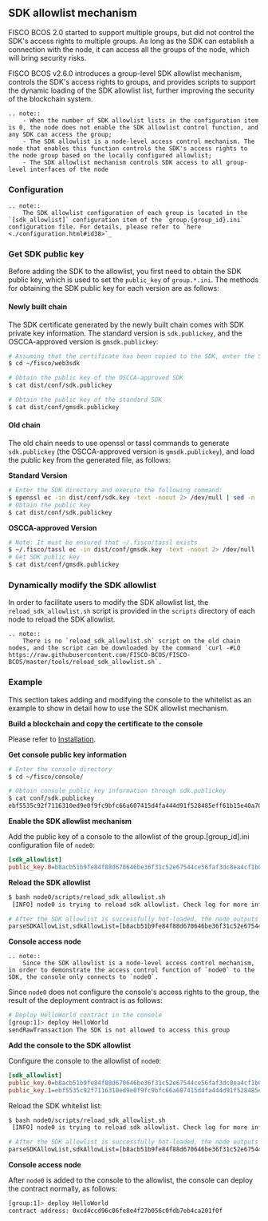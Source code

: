 ## SDK allowlist mechanism

FISCO BCOS 2.0 started to support multiple groups, but did not control the SDK's access rights to multiple groups. As long as the SDK can establish a connection with the node, it can access all the groups of the node, which will bring security risks.

FISCO BCOS v2.6.0 introduces a group-level SDK allowlist mechanism, controls the SDK's access rights to groups, and provides scripts to support the dynamic loading of the SDK allowlist list, further improving the security of the blockchain system.

```eval_rst
.. note::
    - When the number of SDK allowlist lists in the configuration item is 0, the node does not enable the SDK allowlist control function, and any SDK can access the group;
    - The SDK allowlist is a node-level access control mechanism. The node that enables this function controls the SDK's access rights to the node group based on the locally configured allowlist;
    - The SDK allowlist mechanism controls SDK access to all group-level interfaces of the node
```

### Configuration

```eval_rst
.. note::
    The SDK allowlist configuration of each group is located in the `[sdk_allowlist]` configuration item of the `group.{group_id}.ini` configuration file. For details, please refer to `here <./configuration.html#id38>`_
```

### Get SDK public key

Before adding the SDK to the allowlist, you first need to obtain the SDK public key, which is used to set the `public_key` of `group.*.ini`. The methods for obtaining the SDK public key for each version are as follows:

#### Newly built chain

The SDK certificate generated by the newly built chain comes with SDK private key information. The standard version is `sdk.publickey`, and the OSCCA-approved version is `gmsdk.publickey`:



```bash
# Assuming that the certificate has been copied to the SDK, enter the SDK directory and execute the following command (sdk is located in the ~/fisco directory)
$ cd ~/fisco/web3sdk

# Obtain the public key of the OSCCA-approved SDK
$ cat dist/conf/sdk.publickey

# Obtain the public key of the standard SDK
$ cat dist/conf/gmsdk.publickey
```

#### Old chain

The old chain needs to use openssl or tassl commands to generate `sdk.publickey` (the OSCCA-approved version is `gmsdk.publickey`), and load the public key from the generated file, as follows:

**Standard Version**

```bash
# Enter the SDK directory and execute the following command:
$ openssl ec -in dist/conf/sdk.key -text -noout 2> /dev/null | sed -n '7,11p' | tr -d ": \n" | awk '{print substr($0,3);}' | cat > dist/conf/sdk.publickey
# Obtain the public key
$ cat dist/conf/sdk.publickey
```

**OSCCA-approved Version**

```bash
# Note: It must be ensured that ~/.fisco/tassl exists
$ ~/.fisco/tassl ec -in dist/conf/gmsdk.key -text -noout 2> /dev/null | sed -n '7,11p' | sed 's/://g' | tr "\n" " " | sed 's/ //g' | awk '{print substr($0,3);}'  | cat > dist/conf/gmsdk.publickey
# Get SDK public key
$ cat dist/conf/gmsdk.publickey
```

### Dynamically modify the SDK allowlist

In order to facilitate users to modify the SDK allowlist list, the `reload_sdk_allowlist.sh` script is provided in the `scripts` directory of each node to reload the SDK allowlist.

```eval_rst
.. note::
    There is no `reload_sdk_allowlist.sh` script on the old chain nodes, and the script can be downloaded by the command `curl -#LO https://raw.githubusercontent.com/FISCO-BCOS/FISCO-BCOS/master/tools/reload_sdk_allowlist.sh`.
```


### Example

This section takes adding and modifying the console to the whitelist as an example to show in detail how to use the SDK allowlist mechanism.

**Build a blockchain and copy the certificate to the console**

Please refer to [Installation](../installation.md).

**Get console public key information**

```bash
# Enter the console directory
$ cd ~/fisco/console/

# Obtain console public key information through sdk.publickey
$ cat conf/sdk.publickey
ebf5535c92f7116310ed9e0f9fc9bfc66a607415d4fa444d91f528485eff61b15e40a70bc5d73f0441d3959efbc7718c20bd452ac4beed5f6c4feb9fabc1f9f6
```

**Enable the SDK allowlist mechanism**

Add the public key of a console to the allowlist of the group.[group_id].ini configuration file of `node0`:

```ini
[sdk_allowlist]
public_key.0=b8acb51b9fe84f88d670646be36f31c52e67544ce56faf3dc8ea4cf1b0ebff0864c6b218fdcd9cf9891ebd414a995847911bd26a770f429300085f37e1131f36
```

**Reload the SDK allowlist**

```bash
$ bash node0/scripts/reload_sdk_allowlist.sh
 [INFO] node0 is trying to reload sdk allowlist. Check log for more information.

# After the SDK allowlist is successfully hot-loaded, the node outputs the following log:
parseSDKAllowList,sdkAllowList=[b8acb51b9fe84f88d670646be36f31c52e67544ce56faf3dc8ea4cf1b0ebff0864c6b218fdcd9cf9891ebd414a995847911bd26a770f429300085f37e1131f36],enableSDKAllowListControl=true
```

**Console access node**

```eval_rst
.. note::
    Since the SDK allowlist is a node-level access control mechanism, in order to demonstrate the access control function of `node0` to the SDK, the console only connects to `node0`.
```
Since `node0` does not configure the console's access rights to the group, the result of the deployment contract is as follows:

```bash
# Deploy HelloWorld contract in the console
[group:1]> deploy HelloWorld
sendRawTransaction The SDK is not allowed to access this group
```


**Add the console to the SDK allowlist**

Configure the console to the allowlist of `node0`:

```ini
[sdk_allowlist]
public_key.0=b8acb51b9fe84f88d670646be36f31c52e67544ce56faf3dc8ea4cf1b0ebff0864c6b218fdcd9cf9891ebd414a995847911bd26a770f429300085f37e1131f36
public_key.1=ebf5535c92f7116310ed9e0f9fc9bfc66a607415d4fa444d91f528485eff61b15e40a70bc5d73f0441d3959efbc7718c20bd452ac4beed5f6c4feb9fabc1f9f6
```
Reload the SDK whitelist list:

```bash
$ bash node0/scripts/reload_sdk_allowlist.sh
 [INFO] node0 is trying to reload sdk allowlist. Check log for more information.

# After the SDK allowlist is successfully hot-loaded, the node outputs the following log:
parseSDKAllowList,sdkAllowList=[b8acb51b9fe84f88d670646be36f31c52e67544ce56faf3dc8ea4cf1b0ebff0864c6b218fdcd9cf9891ebd414a995847911bd26a770f429300085f37e1131f36,ebf5535c92f7116310ed9e0f9fc9bfc66a607415d4fa444d91f528485eff61b15e40a70bc5d73f0441d3959efbc7718c20bd452ac4beed5f6c4feb9fabc1f9f6],enableSDKAllowListControl=true
```

**Console access node**

After `node0` is added to the console to the allowlist, the console can deploy the contract normally, as follows:

```bash
[group:1]> deploy HelloWorld
contract address: 0xcd4ccd96c86fe8e4f27b056c0fdb7eb4ca201f0f
```